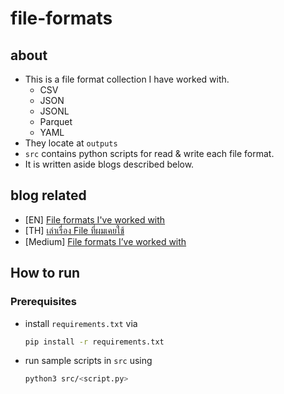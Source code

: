 # file-formats

## about

- This is a file format collection I have worked with.
  - CSV
  - JSON
  - JSONL
  - Parquet
  - YAML
- They locate at `outputs`
- `src` contains python scripts for read & write each file format.
- It is written aside blogs described below.

## blog related

- [EN] [File formats I've worked with](https://www.bluebirz.net/en/file-formats-ive-worked-with/)
- [TH] [เล่าเรื่อง File ที่ผมเคยใช้](https://www.bluebirz.net/th/file-formats-ive-worked-with-th/)
- [Medium] [File formats I’ve worked with](https://medium.com/@bluebirz/file-formats-ive-worked-with-87a2dc288b36)

## How to run

### Prerequisites

- install `requirements.txt` via
  
  ```bash
  pip install -r requirements.txt
  ```

- run sample scripts in `src` using

    ```bash
    python3 src/<script.py>
    ```
